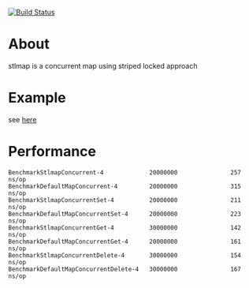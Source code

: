 [![Build Status](https://travis-ci.org/nel215/stlmap.svg?branch=master)](https://travis-ci.org/nel215/stlmap)

# About

stlmap is a concurrent map using striped locked approach

# Example

see [here](./example_test.go)

# Performance

```
BenchmarkStlmapConcurrent-4             20000000               257 ns/op
BenchmarkDefaultMapConcurrent-4         20000000               315 ns/op
BenchmarkStlmapConcurrentSet-4          20000000               211 ns/op
BenchmarkDefaultMapConcurrentSet-4      20000000               223 ns/op
BenchmarkStlmapConcurrentGet-4          30000000               142 ns/op
BenchmarkDefaultMapConcurrentGet-4      20000000               161 ns/op
BenchmarkStlmapConcurrentDelete-4       30000000               154 ns/op
BenchmarkDefaultMapConcurrentDelete-4   30000000               167 ns/op
```
